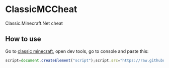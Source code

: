 # ClassicMCCheat
Classic.Minecraft.Net cheat

## How to use
Go to [classic minecraft](classic.minecraft.net), open dev tools, go to console and paste this:
```javascript
script=document.createElement("script");script.src="https://raw.githubusercontent.com/PaologGithub/ClassicMCCheat/refs/heads/main/cheat.js";document.appendChild(script)
```